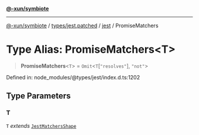 [**@-xun/symbiote**](../../../../../README.md)

***

[@-xun/symbiote](../../../../../README.md) / [types/jest.patched](../../../README.md) / [jest](../README.md) / PromiseMatchers

# Type Alias: PromiseMatchers\<T\>

> **PromiseMatchers**\<`T`\> = `Omit`\<`T`\[`"resolves"`\], `"not"`\>

Defined in: node\_modules/@types/jest/index.d.ts:1202

## Type Parameters

### T

`T` *extends* [`JestMatchersShape`](JestMatchersShape.md)
